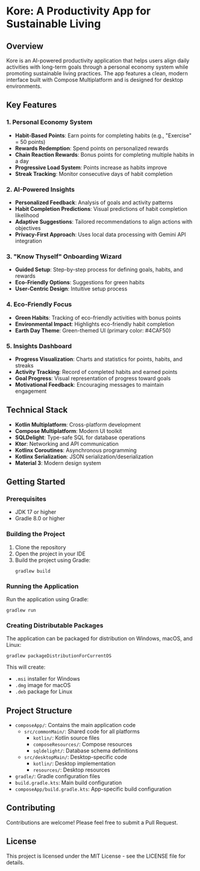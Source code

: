 
# Kore: A Productivity App for Sustainable Living

## Overview
Kore is an AI-powered productivity application that helps users align daily activities with long-term goals through a personal economy system while promoting sustainable living practices. The app features a clean, modern interface built with Compose Multiplatform and is designed for desktop environments.

## Key Features

### 1. Personal Economy System
- **Habit-Based Points**: Earn points for completing habits (e.g., "Exercise" = 50 points)
- **Rewards Redemption**: Spend points on personalized rewards
- **Chain Reaction Rewards**: Bonus points for completing multiple habits in a day
- **Progressive Load System**: Points increase as habits improve
- **Streak Tracking**: Monitor consecutive days of habit completion

### 2. AI-Powered Insights
- **Personalized Feedback**: Analysis of goals and activity patterns
- **Habit Completion Predictions**: Visual predictions of habit completion likelihood
- **Adaptive Suggestions**: Tailored recommendations to align actions with objectives
- **Privacy-First Approach**: Uses local data processing with Gemini API integration

### 3. "Know Thyself" Onboarding Wizard
- **Guided Setup**: Step-by-step process for defining goals, habits, and rewards
- **Eco-Friendly Options**: Suggestions for green habits
- **User-Centric Design**: Intuitive setup process

### 4. Eco-Friendly Focus
- **Green Habits**: Tracking of eco-friendly activities with bonus points
- **Environmental Impact**: Highlights eco-friendly habit completion
- **Earth Day Theme**: Green-themed UI (primary color: #4CAF50)

### 5. Insights Dashboard
- **Progress Visualization**: Charts and statistics for points, habits, and streaks
- **Activity Tracking**: Record of completed habits and earned points
- **Goal Progress**: Visual representation of progress toward goals
- **Motivational Feedback**: Encouraging messages to maintain engagement

## Technical Stack
- **Kotlin Multiplatform**: Cross-platform development
- **Compose Multiplatform**: Modern UI toolkit
- **SQLDelight**: Type-safe SQL for database operations
- **Ktor**: Networking and API communication
- **Kotlinx Coroutines**: Asynchronous programming
- **Kotlinx Serialization**: JSON serialization/deserialization
- **Material 3**: Modern design system

## Getting Started

### Prerequisites
- JDK 17 or higher
- Gradle 8.0 or higher

### Building the Project
1. Clone the repository
2. Open the project in your IDE
3. Build the project using Gradle:
   ```
   gradlew build
   ```

### Running the Application
Run the application using Gradle:
```
gradlew run
```

### Creating Distributable Packages
The application can be packaged for distribution on Windows, macOS, and Linux:
```
gradlew packageDistributionForCurrentOS
```

This will create:
- `.msi` installer for Windows
- `.dmg` image for macOS
- `.deb` package for Linux

## Project Structure
- `composeApp/`: Contains the main application code
  - `src/commonMain/`: Shared code for all platforms
    - `kotlin/`: Kotlin source files
    - `composeResources/`: Compose resources
    - `sqldelight/`: Database schema definitions
  - `src/desktopMain/`: Desktop-specific code
    - `kotlin/`: Desktop implementation
    - `resources/`: Desktop resources
- `gradle/`: Gradle configuration files
- `build.gradle.kts`: Main build configuration
- `composeApp/build.gradle.kts`: App-specific build configuration

## Contributing
Contributions are welcome! Please feel free to submit a Pull Request.

## License
This project is licensed under the MIT License - see the LICENSE file for details.
